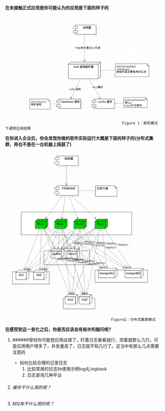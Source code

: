 **在未接触正式应用是你可能认为的应用是下面的样子的**

![](/assets/单机结构.png)

```
                                                     Figure 1：单机模式下通常应用结果
```

**在你进入企业后，你会发现你做的软件实际运行大概是下面的样子的\(分布式集群，再也不是在一台机器上捣鼓了\)**

![](/assets/分布式结构.png)

                                                    Figure2：分布式集群模式

**在感受到这一变化之后，你是否应该会有些许的疑问呢?**


1. ######曾经你可能想应用出错了，盯着日志看看就行，烦着就那么几行。可是应用用户增多了，并发量高了，日志就不知几行了。这当中有那么几点需要注意的

   * 如何比较合理的记录日志
     1) 比较常用的日志lib使用示例log4j,logback
     2) 日志查询几种平台
2. ###### 缓存干什么用的呢？
3. ###### MQ有干什么用的呢？



